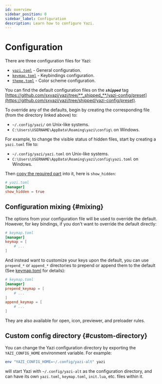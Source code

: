 ```yaml
---
id: overview
sidebar_position: 0
sidebar_label: Configuration
description: Learn how to configure Yazi.
---
```


# Configuration

There are three configuration files for Yazi:

- [`yazi.toml`](/docs/configuration/yazi) - General configuration.
- [`keymap.toml`](/docs/configuration/keymap) - Keybindings configuration.
- [`theme.toml`](/docs/configuration/theme) - Color scheme configuration.

You can find the default configuration files on the **_`shipped`_** tag [https://github.com/sxyazi/yazi/tree/**_shipped_**/yazi-config/preset](https://github.com/sxyazi/yazi/tree/shipped/yazi-config/preset).

To override any of the defaults, begin by creating the corresponding file (from the directory linked above) to:

- `~/.config/yazi/` on Unix-like systems.
- `C:\Users\USERNAME\AppData\Roaming\yazi\config\` on Windows.

For example, to change the visible status of hidden files, start by creating a `yazi.toml` file to:

- `~/.config/yazi/yazi.toml` on Unix-like systems.
- `C:\Users\USERNAME\AppData\Roaming\yazi\config\yazi.toml` on Windows.

Then [copy the required part](https://github.com/sxyazi/yazi/blob/shipped/yazi-config/preset/yazi.toml) into it, here is `show_hidden`:

```toml
# yazi.toml
[manager]
show_hidden = true
```

## Configuration mixing {#mixing}

The options from your configuration file will be used to override the default. However, for key bindings, if you don't want to override the default directly:

```toml
# keymap.toml
[manager]
keymap = [
	# ...
]
```

And instead want to customize your keys upon the default, you can use `prepend_*` or `append_*` directories to prepend or append them to the default (See [keymap.toml](/docs/configuration/keymap) for details):

```toml
# keymap.toml
[manager]
prepend_keymap = [
	# ...
]
append_keymap = [
	# ...
]
```

They are also available for open, icon, previewer, and preloader rules.

## Custom config directory {#custom-directory}

You can change the Yazi configuration directory by exporting the `YAZI_CONFIG_HOME` environment variable. For example:

```sh
env "YAZI_CONFIG_HOME=~/.config/yazi-alt" yazi
```

will start Yazi with `~/.config/yazi-alt` as the configuration directory, and can have its own `yazi.toml`, `keymap.toml`, `init.lua`, etc. files within it.
